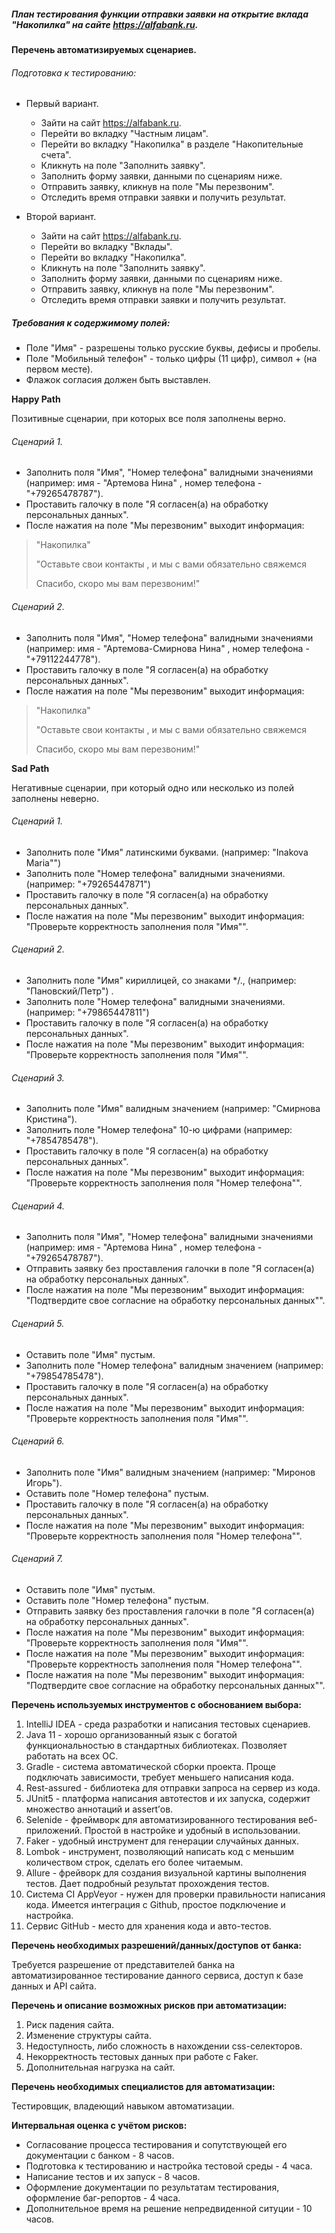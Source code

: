 ##### План тестирования функции отправки заявки на открытие вклада "Накопилка" на сайте https://alfabank.ru.

**Перечень автоматизируемых сценариев.**

###### Подготовка к тестированию:

* Первый вариант.
    * Зайти на сайт https://alfabank.ru.
    * Перейти во вкладку "Частным лицам".
    * Перейти во вкладку "Накопилка" в разделе "Накопительные счета".
    * Кликнуть на поле "Заполнить заявку".
    * Заполнить форму заявки, данными по сценариям ниже.
    * Отправить заявку, кликнув на поле "Мы перезвоним".
    * Отследить время отправки заявки и получить результат.
    
* Второй вариант.
     * Зайти на сайт https://alfabank.ru.
     * Перейти во вкладку "Вклады".
     * Перейти во вкладку "Накопилка".
     * Кликнуть на поле "Заполнить заявку".
     * Заполнить форму заявки, данными по сценариям ниже.
     * Отправить заявку, кликнув на поле "Мы перезвоним".
     * Отследить время отправки заявки и получить результат.
   
##### Требования к содержимому полей:
* Поле "Имя" - разрешены только русские буквы, дефисы и пробелы.
* Поле "Мобильный телефон" - только цифры (11 цифр), символ + (на первом месте).
* Флажок согласия должен быть выставлен.

**Happy Path**  

Позитивные сценарии, при которых все поля заполнены верно.
   
###### Сценарий 1.
* Заполнить поля "Имя", "Номер телефона" валидными значениями (например: имя - "Артемова Нина" , номер телефона - "+79265478787").
* Проставить галочку в поле "Я согласен(а) на обработку персональных данных".
* После нажатия на поле "Мы перезвоним" выходит информация:
>"Накопилка"
>
>"Оставьте свои контакты , и мы с вами обязательно свяжемся
>
>  Спасибо, скоро мы вам перезвоним!"
   
###### Сценарий 2. 
 * Заполнить поля "Имя", "Номер телефона" валидными значениями (например: имя - "Артемова-Смирнова Нина" , номер телефона - "+79112244778").
 * Проставить галочку в поле "Я согласен(а) на обработку персональных данных".
 * После нажатия на поле "Мы перезвоним" выходит информация:
>  "Накопилка"
>
> "Оставьте свои контакты , и мы с вами обязательно свяжемся
>  
> Спасибо, скоро мы вам перезвоним!"

**Sad Path**

Негативные сценарии, при который одно или несколько из полей заполнены неверно.

###### Сценарий 1.
* Заполнить поле "Имя" латинскими буквами. (например: "Inakova Maria"")
* Заполнить поле "Номер телефона" валидными значениями. (например: "+79265447871")
* Проставить галочку в поле "Я согласен(а) на обработку персональных данных".
* После нажатия на поле "Мы перезвоним" выходит информация: "Проверьте корректность заполнения поля "Имя"".

###### Сценарий 2.
* Заполнить поле "Имя" кириллицей, со знаками */., (например: "Пановский/Петр") .
* Заполнить поле "Номер телефона" валидными значениями.(например: "+79865447811")
* Проставить галочку в поле "Я согласен(а) на обработку персональных данных".
* После нажатия на поле "Мы перезвоним" выходит информация: "Проверьте корректность заполнения поля "Имя"".


###### Сценарий 3.
* Заполнить поле "Имя" валидным значением (например: "Смирнова Кристина").
* Заполнить поле "Номер телефона" 10-ю цифрами (например: "+7854785478").
* Проставить галочку в поле "Я согласен(а) на обработку персональных данных".
* После нажатия на поле "Мы перезвоним" выходит информация: "Проверьте корректность заполнения поля "Номер телефона"".

###### Сценарий 4.
* Заполнить поля "Имя", "Номер телефона" валидными значениями (например: имя - "Артемова Нина" , номер телефона - "+79265478787").
* Отправить заявку без проставления галочки в поле "Я согласен(а) на обработку персональных данных".
* После нажатия на поле "Мы перезвоним" выходит информация: "Подтвердите свое согласние на обработку персональных данных"".

###### Сценарий 5.
* Оставить поле "Имя" пустым.
* Заполнить поле "Номер телефона" валидным значением (например: "+79854785478").
* Проставить галочку в поле "Я согласен(а) на обработку персональных данных".
* После нажатия на поле "Мы перезвоним" выходит информация: "Проверьте корректность заполнения поля "Имя"".

###### Сценарий 6.
* Заполнить поле "Имя" валидным значением (например: "Миронов Игорь").
* Оставить поле "Номер телефона" пустым.
* Проставить галочку в поле "Я согласен(а) на обработку персональных данных".
* После нажатия на поле "Мы перезвоним" выходит информация: "Проверьте корректность заполнения поля "Номер телефона"".

###### Сценарий 7.
* Оставить поле "Имя" пустым.
* Оставить поле "Номер телефона" пустым.
* Отправить заявку без проставления галочки в поле "Я согласен(а) на обработку персональных данных".
* После нажатия на поле "Мы перезвоним" выходит информация: "Проверьте корректность заполнения поля "Имя"".
* После нажатия на поле "Мы перезвоним" выходит информация: "Проверьте корректность заполнения поля "Номер телефона"".
* После нажатия на поле "Мы перезвоним" выходит информация: "Подтвердите свое согласние на обработку персональных данных"".

**Перечень используемых инструментов с обоснованием выбора:**

1. IntelliJ IDEA - среда разработки и написания тестовых сценариев.
1. Java 11 - хорошо организованный язык с богатой функциональностью в стандартных библиотеках. Позволяет работать на всех ОС.
1. Gradle - система автоматической сборки проекта. Проще подключать зависимости, требует меньшего написания кода.
1. Rest-assured - библиотека для отправки запроса на сервер из кода.
1. JUnit5 - платформа написания автотестов и их запуска, содержит множество аннотаций и assert’ов.
1. Selenide - фреймворк для автоматизированного тестирования веб-приложений. Простой в настройке и удобный в использовании. 
1. Faker - удобный инструмент для генерации случайных данных. 
1. Lombok - инструмент, позволяющий написать код с меньшим количеством строк, сделать его более читаемым.
1. Allure - фрейворк для создания визуальной картины выполнения тестов. Дает подробный результат прохождения тестов.
1. Система CI AppVeyor -  нужен для проверки правильности написания кода. Имеется интеграция с Github, простое подключение и настройка.
1. Сервис GitHub - место для хранения кода и авто-тестов.


**Перечень необходимых разрешений/данных/доступов от банка:** 

Требуется разрешение от представителей банка на автоматизированное тестирование данного сервиса, доступ к базе данных и API сайта.


**Перечень и описание возможных рисков при автоматизации:**

1. Риск падения сайта.
1. Изменение структуры сайта.
1. Недоступность, либо сложность в нахождении css-селекторов.
1. Некорректность тестовых данных при работе с Faker.
1. Дополнительная нагрузка на сайт.

**Перечень необходимых специалистов для автоматизации:**

Тестировщик, владеющий навыком автоматизации.


**Интервальная оценка с учётом рисков:**
* Согласование процесса тестирования и сопутствующей его документации с банком - 8 часов.
* Подготовка к тестированию и настройка тестовой среды - 4 часа.
* Написание тестов и их запуск - 8 часов.
* Оформление документации по результатам тестирования, оформление баг-репортов - 4 часа.
* Дополнительное время на решение непредвиденной ситуции - 10 часов.
